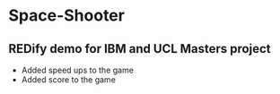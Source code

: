 # Space-Shooter
## REDify demo for IBM and UCL Masters project
- Added speed ups to the game
- Added score to the game

